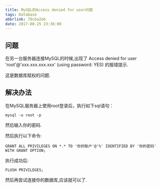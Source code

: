 ```yaml
---
title: MySQL的Access denied for user问题
tags: Database
abbrlink: 78cba2eb
date: 2017-08-25 23:36:00
---
```

## 问题
在另一台服务器连接MySQL的时候,出现了 Access denied for user 'root'@'xxx.xxx.xxx.xxx' (using password: YES) 的报错提示.

这是数据库赋权的问题.
## 解决办法

在MySQL服务器上使用root登录后，执行如下sql语句：

```
mysql -u root -p
```
然后输入你的密码.


然后执行以下命令:
```
GRANT ALL PRIVILEGES ON *.* TO '你的账户'@'%' IDENTIFIED BY '你的密码' WITH GRANT OPTION;
```

执行成功后:
```
FLUSH PRIVILEGES;
```


然后再尝试连接你的数据库,应该就可以了.